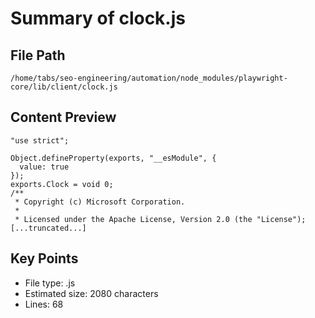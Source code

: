 # Summary of clock.js
  
## File Path
`/home/tabs/seo-engineering/automation/node_modules/playwright-core/lib/client/clock.js`

## Content Preview
```
"use strict";

Object.defineProperty(exports, "__esModule", {
  value: true
});
exports.Clock = void 0;
/**
 * Copyright (c) Microsoft Corporation.
 *
 * Licensed under the Apache License, Version 2.0 (the "License");
[...truncated...]
```

## Key Points
- File type: .js
- Estimated size: 2080 characters
- Lines: 68
